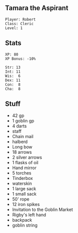 
## Tamara the Aspirant

    Player: Robert
    Class: Cleric
    Level: 1

## Stats

    XP: 80
    XP Bonus: -10%

    Str: 13
    Int: 11
    Wis:  6
    Dex: 11
    Con:  8
    Cha:  8

## Stuff

* 42 gp
* 1 goblin gp
* 4 darts
* staff
* Chain mail
* halberd
* Long bow
* 18 arrows
* 2 silver arrows
* 1 flasks of oil
* Hand mirror
* 5 torches
* Tinderbox
* waterskin
* 1 large sack
* 1 small sack
* 50' rope
* 12 iron spikes
* Invitation to the Goblin Market
* Rigby's left hand
* backpack
* goblin string

